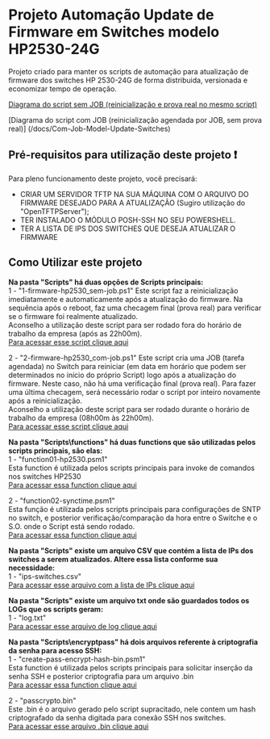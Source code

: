 # Projeto Automação Update de Firmware em Switches modelo HP2530-24G

Projeto criado para manter os scripts de automação para atualização de firmware dos switches HP 2530-24G de forma distribuida, versionada e economizar tempo de operação.

[Diagrama do script sem JOB (reinicialização e prova real no mesmo script)](/docs/Sem-Job-Model-Update-Switches.png)

[Diagrama do script com JOB (reinicialização agendada por JOB, sem prova real)] (/docs/Com-Job-Model-Update-Switches)


## Pré-requisitos para utilização deste projeto :exclamation:

Para pleno funcionamento deste projeto, você precisará:
- CRIAR UM SERVIDOR TFTP NA SUA MÁQUINA COM O ARQUIVO DO FIRMWARE DESEJADO PARA A ATUALIZAÇÃO (Sugiro utilização do "OpenTFTPServer");
- TER INSTALADO O MÓDULO POSH-SSH NO SEU POWERSHELL.
- TER A LISTA DE IPS DOS SWITCHES QUE DESEJA ATUALIZAR O FIRMWARE

## Como Utilizar este projeto

**Na pasta "Scripts" há duas opções de Scripts principais:**<br />
1 - "1-firmware-hp2530_sem-job.ps1"
Este script faz a reinicialização imediatamente e automaticamente após a atualização do firmware. Na sequência após o reboot, faz uma checagem final (prova real) para verificar se o firmware foi realmente atualizado.<br />
Aconselho a utilização deste script para ser rodado fora do horário de trabalho da empresa (após as 22h00m).<br />
[Para acessar esse script clique aqui](/scripts/1-firmware-hp2530_sem-job.ps1)

2 - "2-firmware-hp2530_com-job.ps1"
Este script cria uma JOB (tarefa agendada) no Switch para reiniciar (em data em horário que podem ser determinados no início do próprio Script) logo após a atualização do firmware. Neste caso, não há uma verificação final (prova real). Para fazer uma última checagem, será necessário rodar o script por inteiro novamente após a reinicialização.<br />
Aconselho a utilização deste script para ser rodado durante o horário de trabalho da empresa (08h00m às 22h00m).<br />
[Para acessar esse script clique aqui](/scripts/2-firmware-hp2530_com-job.ps1)

**Na pasta "Scripts\functions\" há duas functions que são utilizadas pelos scripts principais, são elas:**<br />
1 - "function01-hp2530.psm1"<br />
Esta function é utilizada pelos scripts principais para invoke de comandos nos switches HP2530<br />
[Para acessar essa function clique aqui](scripts/functions/function01-hp2530.psm1)

2 - "function02-synctime.psm1"<br />
Esta função é utilizada pelos scripts principais para configurações de SNTP no switch, e posterior verificação/comparação da hora entre o Switche e o S.O. onde o Script está sendo rodado.<br />
[Para acessar essa function clique aqui](scripts/functions/function02-synctime.psm1)

**Na pasta "Scripts" existe um arquivo CSV que contém a lista de IPs dos switches a serem atualizados. Altere essa lista conforme sua necessidade:**<br />
1 - "ips-switches.csv"<br />
[Para acessar esse arquivo com a lista de IPs clique aqui](scripts/ips-switches.csv)

**Na pasta "Scripts" existe um arquivo txt onde são guardados todos os LOGs que os scripts geram:**<br />
1 - "log.txt"<br />
[Para acessar esse arquivo de log clique aqui](scripts/log.txt)

**Na pasta "Scripts\encryptpass" há dois arquivos referente à criptografia da senha para acesso SSH:**<br />
1 - "create-pass-encrypt-hash-bin.psm1"<br />
Esta function é utilizada pelos scripts principais para solicitar inserção da senha SSH e posterior criptografia para um arquivo .bin<br />
[Para acessar essa function clique aqui](scripts/encryptpass/create-pass-encrypt-hash-bin.psm1)

2 - "passcrypto.bin"<br />
Este .bin é o arquivo gerado pelo script supracitado, nele contem um hash criptografado da senha digitada para conexão SSH nos switches.<br />
[Para acessar esse arquivo .bin clique aqui](scripts/encryptpass/passcrypto.bin)




